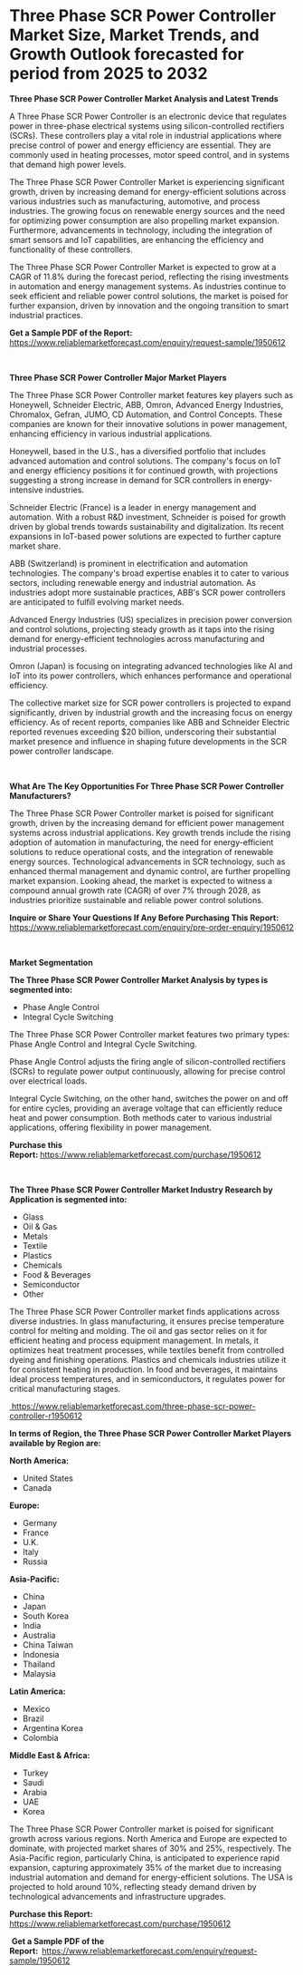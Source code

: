 <p><h1>Three Phase SCR Power Controller Market Size, Market Trends, and Growth Outlook forecasted for period from 2025 to 2032</h1></p><p><strong>Three Phase SCR Power Controller Market Analysis and Latest Trends</strong></p>
<p><p>A Three Phase SCR Power Controller is an electronic device that regulates power in three-phase electrical systems using silicon-controlled rectifiers (SCRs). These controllers play a vital role in industrial applications where precise control of power and energy efficiency are essential. They are commonly used in heating processes, motor speed control, and in systems that demand high power levels. </p><p>The Three Phase SCR Power Controller Market is experiencing significant growth, driven by increasing demand for energy-efficient solutions across various industries such as manufacturing, automotive, and process industries. The growing focus on renewable energy sources and the need for optimizing power consumption are also propelling market expansion. Furthermore, advancements in technology, including the integration of smart sensors and IoT capabilities, are enhancing the efficiency and functionality of these controllers.</p><p>The Three Phase SCR Power Controller Market is expected to grow at a CAGR of 11.8% during the forecast period, reflecting the rising investments in automation and energy management systems. As industries continue to seek efficient and reliable power control solutions, the market is poised for further expansion, driven by innovation and the ongoing transition to smart industrial practices.</p></p>
<p><strong>Get a Sample PDF of the Report:&nbsp;</strong> <a href="https://www.reliablemarketforecast.com/enquiry/request-sample/1950612?utm_campaign=3200&utm_medium=2&utm_source=Github&utm_content=ia&utm_term=16042025&utm_id=three-phase-scr-power-controller">https://www.reliablemarketforecast.com/enquiry/request-sample/1950612</a></p>
<p>&nbsp;</p>
<p><strong>Three Phase SCR Power Controller Major Market Players</strong></p>
<p><p>The Three Phase SCR Power Controller market features key players such as Honeywell, Schneider Electric, ABB, Omron, Advanced Energy Industries, Chromalox, Gefran, JUMO, CD Automation, and Control Concepts. These companies are known for their innovative solutions in power management, enhancing efficiency in various industrial applications.</p><p>Honeywell, based in the U.S., has a diversified portfolio that includes advanced automation and control solutions. The company's focus on IoT and energy efficiency positions it for continued growth, with projections suggesting a strong increase in demand for SCR controllers in energy-intensive industries.</p><p>Schneider Electric (France) is a leader in energy management and automation. With a robust R&D investment, Schneider is poised for growth driven by global trends towards sustainability and digitalization. Its recent expansions in IoT-based power solutions are expected to further capture market share.</p><p>ABB (Switzerland) is prominent in electrification and automation technologies. The company's broad expertise enables it to cater to various sectors, including renewable energy and industrial automation. As industries adopt more sustainable practices, ABB's SCR power controllers are anticipated to fulfill evolving market needs.</p><p>Advanced Energy Industries (US) specializes in precision power conversion and control solutions, projecting steady growth as it taps into the rising demand for energy-efficient technologies across manufacturing and industrial processes.</p><p>Omron (Japan) is focusing on integrating advanced technologies like AI and IoT into its power controllers, which enhances performance and operational efficiency.</p><p>The collective market size for SCR power controllers is projected to expand significantly, driven by industrial growth and the increasing focus on energy efficiency. As of recent reports, companies like ABB and Schneider Electric reported revenues exceeding $20 billion, underscoring their substantial market presence and influence in shaping future developments in the SCR power controller landscape.</p></p>
<p>&nbsp;</p>
<p><strong>What Are The Key Opportunities For Three Phase SCR Power Controller Manufacturers?</strong></p>
<p><p>The Three Phase SCR Power Controller market is poised for significant growth, driven by the increasing demand for efficient power management systems across industrial applications. Key growth trends include the rising adoption of automation in manufacturing, the need for energy-efficient solutions to reduce operational costs, and the integration of renewable energy sources. Technological advancements in SCR technology, such as enhanced thermal management and dynamic control, are further propelling market expansion. Looking ahead, the market is expected to witness a compound annual growth rate (CAGR) of over 7% through 2028, as industries prioritize sustainable and reliable power control solutions.</p></p>
<p><strong>Inquire or Share Your Questions If Any Before Purchasing This Report:</strong> <a href="https://www.reliablemarketforecast.com/enquiry/pre-order-enquiry/1950612?utm_campaign=3200&utm_medium=2&utm_source=Github&utm_content=ia&utm_term=16042025&utm_id=three-phase-scr-power-controller">https://www.reliablemarketforecast.com/enquiry/pre-order-enquiry/1950612</a></p>
<p>&nbsp;</p>
<p><strong>Market Segmentation</strong></p>
<p><strong>The Three Phase SCR Power Controller Market Analysis by types is segmented into:</strong></p>
<p><ul><li>Phase Angle Control</li><li>Integral Cycle Switching</li></ul></p>
<p><p>The Three Phase SCR Power Controller market features two primary types: Phase Angle Control and Integral Cycle Switching. </p><p>Phase Angle Control adjusts the firing angle of silicon-controlled rectifiers (SCRs) to regulate power output continuously, allowing for precise control over electrical loads. </p><p>Integral Cycle Switching, on the other hand, switches the power on and off for entire cycles, providing an average voltage that can efficiently reduce heat and power consumption. Both methods cater to various industrial applications, offering flexibility in power management.</p></p>
<p><strong>Purchase this Report:&nbsp;</strong><a href="https://www.reliablemarketforecast.com/purchase/1950612?utm_campaign=3200&utm_medium=2&utm_source=Github&utm_content=ia&utm_term=16042025&utm_id=three-phase-scr-power-controller">https://www.reliablemarketforecast.com/purchase/1950612</a></p>
<p>&nbsp;</p>
<p><strong>The Three Phase SCR Power Controller Market Industry Research by Application is segmented into:</strong></p>
<p><ul><li>Glass</li><li>Oil & Gas</li><li>Metals</li><li>Textile</li><li>Plastics</li><li>Chemicals</li><li>Food & Beverages</li><li>Semiconductor</li><li>Other</li></ul></p>
<p><p>The Three Phase SCR Power Controller market finds applications across diverse industries. In glass manufacturing, it ensures precise temperature control for melting and molding. The oil and gas sector relies on it for efficient heating and process equipment management. In metals, it optimizes heat treatment processes, while textiles benefit from controlled dyeing and finishing operations. Plastics and chemicals industries utilize it for consistent heating in production. In food and beverages, it maintains ideal process temperatures, and in semiconductors, it regulates power for critical manufacturing stages.</p></p>
<p><a href="https://www.reliablemarketforecast.com/three-phase-scr-power-controller-r1950612?utm_campaign=3200&utm_medium=2&utm_source=Github&utm_content=ia&utm_term=16042025&utm_id=three-phase-scr-power-controller">&nbsp;https://www.reliablemarketforecast.com/three-phase-scr-power-controller-r1950612</a></p>
<p><strong>In terms of Region, the Three Phase SCR Power Controller Market Players available by Region are:</strong></p>
<p>
    <p> <strong> North America: </strong>
        <ul>
            <li>United States</li>
            <li>Canada</li>
        </ul>
        </p> 
    <p> <strong> Europe: </strong>
        <ul>
            <li>Germany</li>
            <li>France</li>
            <li>U.K.</li>
            <li>Italy</li>
            <li>Russia</li>
        </ul>
        </p> 
    <p> <strong> Asia-Pacific: </strong>
        <ul>
            <li>China</li>
            <li>Japan</li>
            <li>South Korea</li>
            <li>India</li>
            <li>Australia</li>
            <li>China Taiwan</li>
            <li>Indonesia</li>
            <li>Thailand</li>
            <li>Malaysia</li>
        </ul>
        </p> 
    <p> <strong> Latin America: </strong>
        <ul>
            <li>Mexico</li>
            <li>Brazil</li>
            <li>Argentina Korea</li>
            <li>Colombia</li>
        </ul>
        </p> 
    <p> <strong> Middle East & Africa: </strong>
        <ul>
            <li>Turkey</li>
            <li>Saudi</li>
            <li>Arabia</li>
            <li>UAE</li>
            <li>Korea</li>
        </ul>
    </p>
    </p>
<p><p>The Three Phase SCR Power Controller market is poised for significant growth across various regions. North America and Europe are expected to dominate, with projected market shares of 30% and 25%, respectively. The Asia-Pacific region, particularly China, is anticipated to experience rapid expansion, capturing approximately 35% of the market due to increasing industrial automation and demand for energy-efficient solutions. The USA is projected to hold around 10%, reflecting steady demand driven by technological advancements and infrastructure upgrades.</p></p>
<p><strong>Purchase this Report: </strong><a href="https://www.reliablemarketforecast.com/purchase/1950612?utm_campaign=3200&utm_medium=2&utm_source=Github&utm_content=ia&utm_term=16042025&utm_id=three-phase-scr-power-controller">https://www.reliablemarketforecast.com/purchase/1950612</a></p>
<p>&nbsp;<strong>Get a Sample PDF of the Report:&nbsp;&nbsp;</strong><a href="https://www.reliablemarketforecast.com/enquiry/request-sample/1950612?utm_campaign=3200&utm_medium=2&utm_source=Github&utm_content=ia&utm_term=16042025&utm_id=three-phase-scr-power-controller">https://www.reliablemarketforecast.com/enquiry/request-sample/1950612</a></p>
<p><strong></strong></p>
<p><p></p><p></p><p></p></p>